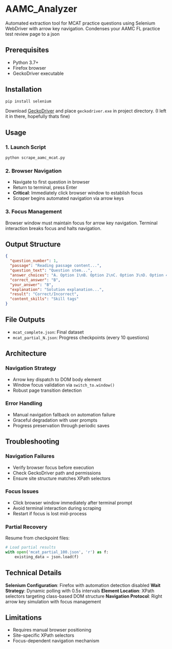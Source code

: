 # AAMC_Analyzer
Automated extraction tool for MCAT practice questions using Selenium WebDriver with arrow key navigation.
Condenses your AAMC FL practice test review page to a json

## Prerequisites

- Python 3.7+
- Firefox browser
- GeckoDriver executable

## Installation

```bash
pip install selenium
```

Download [GeckoDriver](https://github.com/mozilla/geckodriver/releases) and place `geckodriver.exe` in project directory. (I left it in there, hopefully thats fine)

## Usage

### 1. Launch Script
```bash
python scrape_aamc_mcat.py
```

### 2. Browser Navigation
- Navigate to first question in browser
- Return to terminal, press Enter
- **Critical**: Immediately click browser window to establish focus
- Scraper begins automated navigation via arrow keys

### 3. Focus Management
Browser window must maintain focus for arrow key navigation. Terminal interaction breaks focus and halts navigation.

## Output Structure

```json
{
  "question_number": 1,
  "passage": "Reading passage content...",
  "question_text": "Question stem...",
  "answer_choices": "A. Option 1\nB. Option 2\nC. Option 3\nD. Option 4",
  "correct_answer": "B",
  "your_answer": "B",
  "explanation": "Solution explanation...",
  "result": "Correct/Incorrect",
  "content_skills": "Skill tags"
}
```

## File Outputs

- `mcat_complete.json`: Final dataset
- `mcat_partial_N.json`: Progress checkpoints (every 10 questions)

## Architecture

### Navigation Strategy
- Arrow key dispatch to DOM body element
- Window focus validation via `switch_to.window()`
- Robust page transition detection

### Error Handling
- Manual navigation fallback on automation failure
- Graceful degradation with user prompts
- Progress preservation through periodic saves

## Troubleshooting

### Navigation Failures
- Verify browser focus before execution
- Check GeckoDriver path and permissions
- Ensure site structure matches XPath selectors

### Focus Issues
- Click browser window immediately after terminal prompt
- Avoid terminal interaction during scraping
- Restart if focus is lost mid-process

### Partial Recovery
Resume from checkpoint files:
```python
# Load partial results
with open('mcat_partial_100.json', 'r') as f:
    existing_data = json.load(f)
```

## Technical Details

**Selenium Configuration**: Firefox with automation detection disabled
**Wait Strategy**: Dynamic polling with 0.5s intervals
**Element Location**: XPath selectors targeting class-based DOM structure
**Navigation Protocol**: Right arrow key simulation with focus management

## Limitations

- Requires manual browser positioning
- Site-specific XPath selectors
- Focus-dependent navigation mechanism
